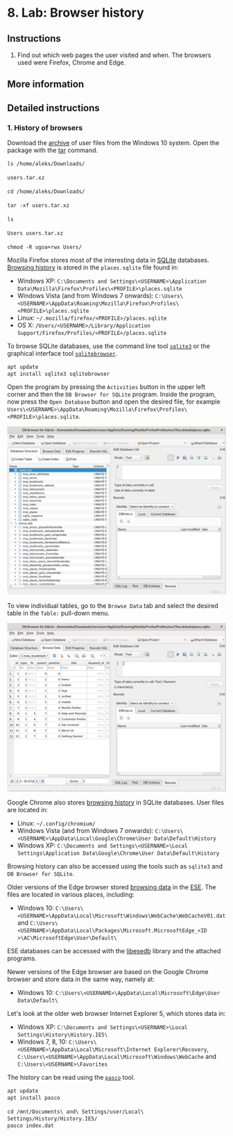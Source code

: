 # 8. Lab: Browser history

## Instructions

1. Find out which web pages the user visited and when. The browsers used were Firefox, Chrome and Edge.

## More information

## Detailed instructions

### 1. History of browsers

Download the [archive](https://ucilnica.fri.uni-lj.si/mod/resource/view.php?id=28964) of user files from the Windows 10 system. Open the package with the [tar](https://linux.die.net/man/1/tar) command.

    ls /home/aleks/Downloads/
    
    users.tar.xz

    cd /home/aleks/Downloads/

    tar -xf users.tar.xz

    ls

    Users users.tar.xz

    chmod -R ugoa+rwx Users/

Mozilla Firefox stores most of the interesting data in [SQLite](https://sqlite.org/index.html) databases. [Browsing history](https://www.foxtonforensics.com/browser-history-examiner/firefox-history-location) is stored in the `places.sqlite` file found in:

- Windows XP: `C:\Documents and Settings\<USERNAME>\Application Data\Mozilla\Firefox\Profiles\<PROFILE>\places.sqlite`
- Windows Vista (and from Windows 7 onwards): `C:\Users\<USERNAME>\AppData\Roaming\Mozilla\Firefox\Profiles\<PROFILE>\places.sqlite`
- Linux: `~/.mozilla/firefox/<PROFILE>/places.sqlite`
- OS X: `/Users/<USERNAME>/Library/Application Support/Firefox/Profiles/<PROFILE>/places.sqlite`

To browse SQLite databases, use the command line tool [`sqlite3`](https://linux.die.net/man/1/sqlite3) or the graphical interface tool [`sqlitebrowser`](https://manpages.debian.org/stretch/sqlitebrowser/sqlitebrowser.1).

    apt update
    apt install sqlite3 sqlitebrowser

Open the program by pressing the `Activities` button in the upper left corner and then the `DB Browser for SQLite` program. Inside the program, now press the `Open Database` button and open the desired file, for example `Users\<USERNAME>\AppData\Roaming\Mozilla\Firefox\Profiles\<PROFILE>\places.sqlite`.

![Open SQLite database.](images/lab8-dbbrowser1.png)

To view individual tables, go to the `Browse Data` tab and select the desired table in the `Table:` pull-down menu.

![Output of an individual SQLite table.](images/lab8-dbbrowser2.png)

Google Chrome also stores [browsing history](https://www.foxtonforensics.com/browser-history-examiner/chrome-history-location) in SQLite databases. User files are located in:

- Linux: `~/.config/chromium/`
- Windows Vista (and from Windows 7 onwards): `C:\Users\<USERNAME>\AppData\Local\Google\Chrome\User Data\Default\History`
- Windows XP: `C:\Documents and Settings\<USERNAME>\Local Settings\Application Data\Google\Chrome\User Data\Default\History`

Browsing history can also be accessed using the tools such as `sqlite3` and `DB Browser for SQLite`.

Older versions of the Edge browser stored [browsing data](https://www.foxtonforensics.com/browser-history-examiner/microsoft-edge-history-location) in the [ESE](https://en.wikipedia.org/wiki/Extensible_Storage_Engine). The files are located in various places, including:

- Windows 10: `C:\Users\<USERNAME>\AppData\Local\Microsoft\Windows\WebCache\WebCacheV01.dat` and `C:\Users\<USERNAME>\AppData\Local\Packages\Microsoft.MicrosoftEdge_<ID >\AC\MicrosoftEdge\User\Default\`

ESE databases can be accessed with the [libesedb](https://github.com/libyal/libesedb) library and the attached programs.

Newer versions of the Edge browser are based on the Google Chrome browser and store data in the same way, namely at:

- Windows 10: `C:\Users\<USERNAME>\AppData\Local\Microsoft\Edge\User Data\Default\`

Let's look at the older web browser Internet Explorer 5, which stores data in:

- Windows XP: `C:\Documents and Settings\<USERNAME>\Local Settings\History\History.IE5\`
- Windows 7, 8, 10: `C:\Users\<USERNAME>\AppData\Local\Microsoft\Internet Explorer\Recovery`, `C:\Users\<USERNAME>\AppData\Local\Microsoft\Windows\WebCache` and `C:\Users\<USERNAME>\Favorites`

The history can be read using the [`pasco`](https://www.unix.com/man-page/debian/1/pasco) tool.

    apt update
    apt install pasco

    cd /mnt/Documents\ and\ Settings/user/Local\ Settings/History/History.IE5/
    pasco index.dat
